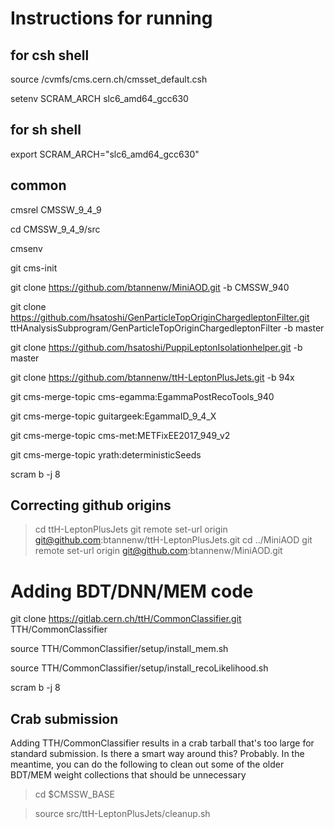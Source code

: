# Instructions for running

## for csh shell
source /cvmfs/cms.cern.ch/cmsset_default.csh

setenv SCRAM_ARCH slc6_amd64_gcc630

## for sh shell
export SCRAM_ARCH="slc6_amd64_gcc630"

## common
cmsrel CMSSW_9_4_9

cd CMSSW_9_4_9/src

cmsenv

git cms-init

git clone https://github.com/btannenw/MiniAOD.git -b CMSSW_940 

git clone https://github.com/hsatoshi/GenParticleTopOriginChargedleptonFilter.git ttHAnalysisSubprogram/GenParticleTopOriginChargedleptonFilter -b  master 

git clone https://github.com/hsatoshi/PuppiLeptonIsolationhelper.git -b  master  

git clone https://github.com/btannenw/ttH-LeptonPlusJets.git  -b 94x

git cms-merge-topic cms-egamma:EgammaPostRecoTools_940

git cms-merge-topic guitargeek:EgammaID_9_4_X 

git cms-merge-topic cms-met:METFixEE2017_949_v2

git cms-merge-topic yrath:deterministicSeeds 

scram b -j 8

## Correcting github origins
> cd ttH-LeptonPlusJets
> git remote set-url origin git@github.com:btannenw/ttH-LeptonPlusJets.git
> cd ../MiniAOD
> git remote set-url origin git@github.com:btannenw/MiniAOD.git

# Adding BDT/DNN/MEM code

git clone https://gitlab.cern.ch/ttH/CommonClassifier.git TTH/CommonClassifier

source TTH/CommonClassifier/setup/install_mem.sh

source TTH/CommonClassifier/setup/install_recoLikelihood.sh

scram b -j 8

## Crab submission
Adding TTH/CommonClassifier results in a crab tarball that's too large for standard submission. Is there a smart way around this? Probably. In the meantime, you can do the following to clean out some of the older BDT/MEM weight collections that should be unnecessary

> cd $CMSSW_BASE

> source src/ttH-LeptonPlusJets/cleanup.sh 

